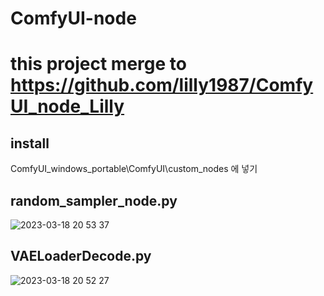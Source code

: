 # ComfyUI-node

# this project merge to https://github.com/lilly1987/ComfyUI_node_Lilly 

## install

ComfyUI_windows_portable\ComfyUI\custom_nodes 에 넣기

## random_sampler_node.py

![2023-03-18 20 53 37](https://user-images.githubusercontent.com/20321215/226104447-eadd1d15-437f-4a41-b989-511390236d13.png)

## VAELoaderDecode.py

![2023-03-18 20 52 27](https://user-images.githubusercontent.com/20321215/226104441-a13f49c6-c5be-4c70-b93e-f4ad984e9ff1.png)
